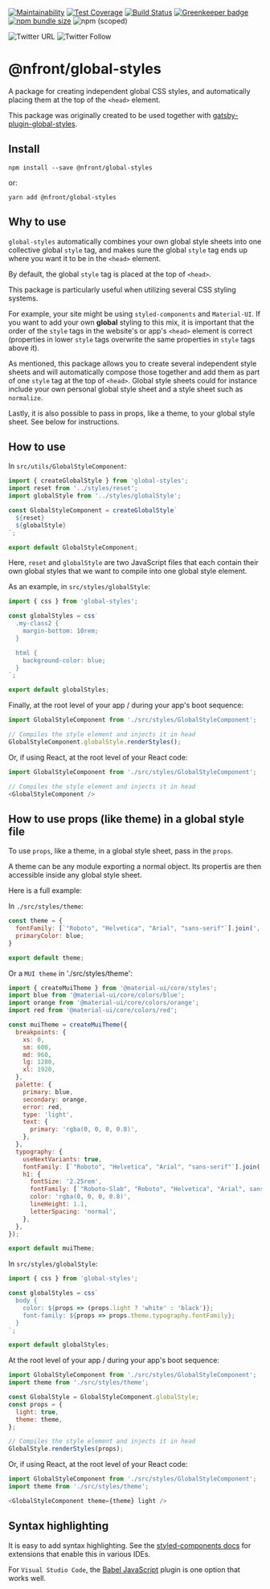 [![Maintainability](https://api.codeclimate.com/v1/badges/9b92debd461a76f384d6/maintainability)](https://codeclimate.com/github/nfront/global-styles/maintainability) [![Test Coverage](https://api.codeclimate.com/v1/badges/9b92debd461a76f384d6/test_coverage)](https://codeclimate.com/github/nfront/global-styles/test_coverage) [![Build Status](https://travis-ci.org/nfront/global-styles.svg?branch=master)](https://travis-ci.org/nfront/global-styles) [![Greenkeeper badge](https://badges.greenkeeper.io/nfront/global-styles.svg)](https://greenkeeper.io/) [![npm bundle size](https://badgen.net/bundlephobia/min/@nfront/global-styles)](https://bundlephobia.com/result?p=@nfront/global-styles) ![npm (scoped)](https://badgen.net/npm/v/@nfront/global-styles)

![Twitter URL](https://img.shields.io/twitter/url/https/github.com/nfront/global-styles.svg?style=social) ![Twitter Follow](https://img.shields.io/twitter/follow/magnusriga.svg?label=Follow&style=social)

# @nfront/global-styles

A package for creating independent global CSS styles, and automatically placing them at the top of the `<head>` element.

This package was originally created to be used together with [gatsby-plugin-global-styles](https://github.com/nfront/gatsby-plugin-global-styles).

## Install

`npm install --save @nfront/global-styles`

or:

`yarn add @nfront/global-styles`

## Why to use

`global-styles` automatically combines your own global style sheets into one collective global `style` tag, and makes sure the global `style` tag ends up where you want it to be in the `<head>` element.

By default, the global `style` tag is placed at the top of `<head>`.

This package is particularly useful when utilizing several CSS styling systems.

For example, your site might be using `styled-components` and `Material-UI`. If you want to add your own **global** styling to this mix, it is important that the order of the `style` tags in the website's or app's `<head>` element is correct (properties in lower `style` tags overwrite the same properties in `style` tags above it).

As mentioned, this package allows you to create several independent style sheets and will automatically compose those together and add them as part of one `style` tag at the top of `<head>`. Global style sheets could for instance include your own personal global style sheet and a style sheet such as `normalize`.

Lastly, it is also possible to pass in props, like a theme, to your global style sheet. See below for instructions.

## How to use

In `src/utils/GlobalStyleComponent`:

```javascript
import { createGlobalStyle } from 'global-styles';
import reset from '../styles/reset';
import globalStyle from '../styles/globalStyle';

const GlobalStyleComponent = createGlobalStyle`
  ${reset}
  ${globalStyle}
`;

export default GlobalStyleComponent;
```

Here, `reset` and `globalStyle` are two JavaScript files that each contain their own global styles that we want to compile into one global style element.

As an example, in `src/styles/globalStyle`:

```javascript
import { css } from 'global-styles';

const globalStyles = css`
  .my-class2 {
    margin-bottom: 10rem;
  }

  html {
    background-color: blue;
  }
`;

export default globalStyles;
```

Finally, at the root level of your app / during your app's boot sequence:

```javascript
import GlobalStyleComponent from './src/styles/GlobalStyleComponent';

// Compiles the style element and injects it in head
GlobalStyleComponent.globalStyle.renderStyles();
```

Or, if using React, at the root level of your React code:

```javascript
import GlobalStyleComponent from './src/styles/GlobalStyleComponent';

// Compiles the style element and injects it in head
<GlobalStyleComponent />
```

## How to use props (like theme) in a global style file

To use `props`, like a theme, in a global style sheet, pass in the `props`.

A theme can be any module exporting a normal object. Its propertis are then accessible inside any global style sheet.

Here is a full example:

In `./src/styles/theme`:

```javascript
const theme = {
  fontFamily: [`"Roboto", "Helvetica", "Arial", "sans-serif"`].join(','),
  primaryColor: blue;
}

export default theme;
```

Or a `MUI theme` in './src/styles/theme':

```javascript
import { createMuiTheme } from '@material-ui/core/styles';
import blue from '@material-ui/core/colors/blue';
import orange from '@material-ui/core/colors/orange';
import red from '@material-ui/core/colors/red';

const muiTheme = createMuiTheme({
  breakpoints: {
    xs: 0,
    sm: 600,
    md: 960,
    lg: 1280,
    xl: 1920,
  },
  palette: {
    primary: blue,
    secondary: orange,
    error: red,
    type: 'light',
    text: {
      primary: 'rgba(0, 0, 0, 0.8)',
    },
  },
  typography: {
    useNextVariants: true,
    fontFamily: [`"Roboto", "Helvetica", "Arial", "sans-serif"`].join(','),
    h1: {
      fontSize: '2.25rem',
      fontFamily: [`"Roboto-Slab", "Roboto", "Helvetica", "Arial", sans-serif"`].join(','),
      color: 'rgba(0, 0, 0, 0.8)',
      lineHeight: 1.1,
      letterSpacing: 'normal',
    },
  },
});

export default muiTheme;
```

In `src/styles/globalStyle`:

```javascript
import { css } from 'global-styles';

const globalStyles = css`
  body {
    color: ${props => (props.light ? 'white' : 'black')};
    font-family: ${props => props.theme.typography.fontFamily};
  }
`;

export default globalStyles;
```

At the root level of your app / during your app's boot sequence:

```javascript
import GlobalStyleComponent from './src/styles/GlobalStyleComponent';
import theme from './src/styles/theme';

const GlobalStyle = GlobalStyleComponent.globalStyle;
const props = {
  light: true,
  theme: theme,
};

// Compiles the style element and injects it in head
GlobalStyle.renderStyles(props);
```

Or, if using React, at the root level of your React code:

```javascript
import GlobalStyleComponent from './src/styles/GlobalStyleComponent';
import theme from './src/styles/theme';

<GlobalStyleComponent theme={theme} light />
```

## Syntax highlighting

It is easy to add syntax highlighting. See the [styled-components docs](https://www.styled-components.com/docs/tooling#syntax-highlighting) for extensions that enable this in various IDEs.

For `Visual Studio Code`, the [Babel JavaScript](https://marketplace.visualstudio.com/items?itemName=mgmcdermott.vscode-language-babel) plugin is one option that works well.